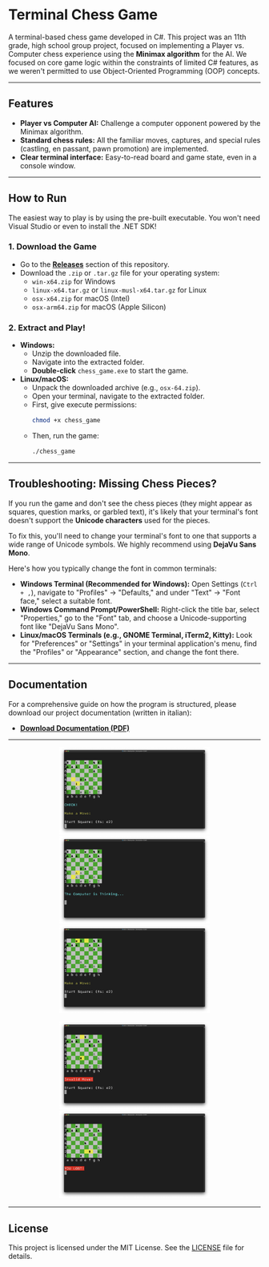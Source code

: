# Terminal Chess Game

A terminal-based chess game developed in C#. This project was an 11th grade, high school group project, focused on implementing a Player vs. Computer chess experience using the **Minimax algorithm** for the AI. We focused on core game logic within the constraints of limited C# features, as we weren't permitted to use Object-Oriented Programming (OOP) concepts.

---

## Features

* **Player vs Computer AI:** Challenge a computer opponent powered by the Minimax algorithm.
* **Standard chess rules:** All the familiar moves, captures, and special rules (castling, en passant, pawn promotion) are implemented.
* **Clear terminal interface:** Easy-to-read board and game state, even in a console window.

---

## How to Run

The easiest way to play is by using the pre-built executable. You won't need Visual Studio or even to install the .NET SDK!

### 1. Download the Game

* Go to the [**Releases**](https://github.com/Dimi15/terminal-chess-game/releases) section of this repository.
* Download the `.zip` or `.tar.gz` file for your operating system:
  - `win-x64.zip` for Windows
  - `linux-x64.tar.gz` or `linux-musl-x64.tar.gz` for Linux
  - `osx-x64.zip` for macOS (Intel)
  - `osx-arm64.zip` for macOS (Apple Silicon)

### 2. Extract and Play!

* **Windows:**
    * Unzip the downloaded file.
    * Navigate into the extracted folder.
    * **Double-click** `chess_game.exe` to start the game.
* **Linux/macOS:**
    * Unpack the downloaded archive (e.g., `osx-64.zip`).
    * Open your terminal, navigate to the extracted folder.
    * First, give execute permissions:
        ```bash
        chmod +x chess_game
        ```
    * Then, run the game:
        ```bash
        ./chess_game
        ```

---

## Troubleshooting: Missing Chess Pieces?

If you run the game and don't see the chess pieces (they might appear as squares, question marks, or garbled text), it's likely that your terminal's font doesn't support the **Unicode characters** used for the pieces.

To fix this, you'll need to change your terminal's font to one that supports a wide range of Unicode symbols. We highly recommend using **DejaVu Sans Mono**.

Here's how you typically change the font in common terminals:

* **Windows Terminal (Recommended for Windows):** Open Settings (`Ctrl + ,`), navigate to "Profiles" -> "Defaults," and under "Text" -> "Font face," select a suitable font.
* **Windows Command Prompt/PowerShell:** Right-click the title bar, select "Properties," go to the "Font" tab, and choose a Unicode-supporting font like "DejaVu Sans Mono".
* **Linux/macOS Terminals (e.g., GNOME Terminal, iTerm2, Kitty):** Look for "Preferences" or "Settings" in your terminal application's menu, find the "Profiles" or "Appearance" section, and change the font there.

---

## Documentation

For a comprehensive guide on how the program is structured, please download our project documentation (written in italian):

* [**Download Documentation (PDF)**](https://github.com/Dimi15/terminal-chess-game/blob/80c0fb133316b23169fab5690ba1fad4a8b5a5f5/docs/documentation.pdf)


---

<p align="center">
  <img src="img/img1.png" alt="Chess game screenshot 1" width="300px"/>
  <img src="img/img2.png" alt="Chess game screenshot 2" width="300px"/>
  <img src="img/img3.png" alt="Chess game screenshot 3" width="300px"/>
</p>
<p align="center">
  <img src="img/img4.png" alt="Chess game screenshot 4" width="300px"/>
  <img src="img/img5.png" alt="Chess game screenshot 5" width="300px"/>
</p>

---

## License

This project is licensed under the MIT License. See the [LICENSE](LICENSE) file for details.
